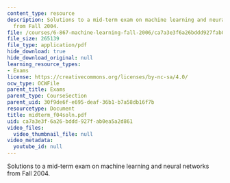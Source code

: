 ```yaml
---
content_type: resource
description: Solutions to a mid-term exam on machine learning and neural networks
  from Fall 2004.
file: /courses/6-867-machine-learning-fall-2006/ca7a3e3f6a26bddd927fab0ea5a2d861_midterm_f04soln.pdf
file_size: 265139
file_type: application/pdf
hide_download: true
hide_download_original: null
learning_resource_types:
- Exams
license: https://creativecommons.org/licenses/by-nc-sa/4.0/
ocw_type: OCWFile
parent_title: Exams
parent_type: CourseSection
parent_uid: 30f9de6f-e695-deaf-36b1-b7a58db16f7b
resourcetype: Document
title: midterm_f04soln.pdf
uid: ca7a3e3f-6a26-bddd-927f-ab0ea5a2d861
video_files:
  video_thumbnail_file: null
video_metadata:
  youtube_id: null
---
```

Solutions to a mid-term exam on machine learning and neural networks from Fall 2004.